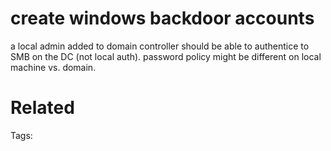 # create windows backdoor accounts
a local admin added to domain controller should be able to authentice to SMB on the DC (not local auth).
password policy might be different on local machine vs. domain.

# Related


Tags:

    
